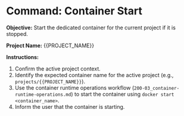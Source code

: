 # Command: Container Start

**Objective:** Start the dedicated container for the current project if it is stopped.

**Project Name:** {{PROJECT_NAME}}

**Instructions:**
1. Confirm the active project context.
2. Identify the expected container name for the active project (e.g., `projects/{{PROJECT_NAME}}`).
3. Use the container runtime operations workflow (`200-03_container-runtime-operations.md`) to start the container using `docker start <container_name>`.
4. Inform the user that the container is starting.
